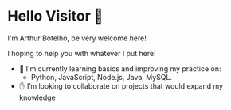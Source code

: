 # Hello Visitor :wave:
I'm Arthur Botelho, be very welcome here!

I hoping to help you with whatever I put here!


- 🌱 I'm currently learning basics and improving my practice on:
    - Python, JavaScript, Node.js, Java, MySQL.
- :raised_hand: I’m looking to collaborate on projects that would expand my knowledge


